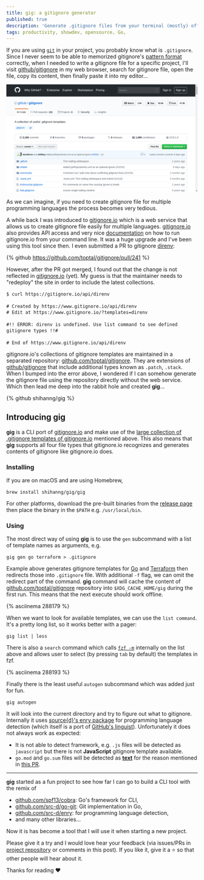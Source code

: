 ```yaml
---
title: gig: a gitignore generator
published: true
description: 'Generate .gitignore files from your terminal (mostly) offline!'
tags: productivity, showdev, opensource, Go,
---
```


If you are using [`git`](https://git-scm.com/) in your project, you probably know what is `.gitignore`. Since I never seem to be able to memorized gitignore's [pattern format](https://git-scm.com/docs/gitignore#_pattern_format) correctly, when I needed to write a gitignore file for a specific project, I'll visit [github/gitignore](https://github.com/github/gitignore) in my web browser, search for gitignore file, open the file, copy its content, then finally paste it into my editor...

![Using github/gitignore](./assets/github_gitignore.gif)

As we can imagine, if you need to create gitignore file for multiple programming languages the process becomes very tedious.

A while back I was introduced to [gitignore.io](https://www.gitignore.io/) which is a web service that allows us to create gitignore file easily for multiple languages. [gitignore.io](https://www.gitignore.io/) also provides API access and very nice [documentation](https://docs.gitignore.io/install/command-line) on how to run gitignore.io from your command line. It was a huge upgrade and I've been using this tool since then. I even submitted a PR to gitignore [direnv](https://github.com/direnv/direnv):

{% github https://github.com/toptal/gitignore/pull/241 %}

However, after the PR got merged, I found out that the change is not reflected in [gitignore.io](https://www.gitignore.io/) (yet). My guess is that the maintainer needs to "redeploy" the site in order to include the latest collections.

```
$ curl https://gitignore.io/api/direnv

# Created by https://www.gitignore.io/api/direnv
# Edit at https://www.gitignore.io/?templates=direnv

#!! ERROR: direnv is undefined. Use list command to see defined gitignore types !!#

# End of https://www.gitignore.io/api/direnv
```

gitignore.io's collections of gitignore templates are maintained in a separated repository: [github.com/toptal/gitignore](https://github.com/toptal/gitignore). They are extensions of [github/gitignore](https://github.com/github/gitignore) that include additional types known as `.patch`, `.stack`. When I bumped into the error above, I wondered if I can somehow generate the gitignore file using the repository directly without the web service. Which then lead me deep into the rabbit hole and created **gig**...

{% github shihanng/gig %}

## Introducing **gig**

**gig** is a CLI port of [gitignore.io](https://www.gitignore.io/) and make use of the [large collection of .gitignore templates of gitignore.io](https://github.com/toptal/gitignore) mentioned above. This also means that **gig** supports all four file types that gitignore.io recognizes and generates contents of gitignore like gitignore.io does.

### Installing

If you are on macOS and are using Homebrew,

```
brew install shihanng/gig/gig
```

For other platforms, download the pre-built binaries from the [release page](https://github.com/shihanng/gig/releases) then place the binary in the `$PATH` e.g. `/usr/local/bin`.

### Using

The most direct way of using **gig** is to use the `gen` subcommand with a list of template names as arguments, e.g.

```
gig gen go terraform > .gitignore
```

Example above generates gitignore templates for [Go](https://golang.org/) and [Terraform](https://www.terraform.io/) then redirects those into `.gitignore` file. With additional `-f` flag, we can omit the redirect part of the command. **gig** command will cache the content of [github.com/toptal/gitignore](https://github.com/toptal/gitignore) repository into `$XDG_CACHE_HOME/gig` during the first run. This means that the next execute should work offline.

{% asciinema 288179 %}

When we want to look for available templates, we can use the `list command`. It's a pretty long list, so it works better with a pager:

```
gig list | less
```

There is also a `search` command which calls [`fzf -m`](https://github.com/junegunn/fzf) internally on the list above and allows user to select (by pressing `tab` by default) the templates in fzf.

{% asciinema 288193 %}

Finally there is the least useful `autogen` subcommand which was added just for fun.

```
gig autogen
```

It will look into the current directory and try to figure out what to gitignore. Internally it uses [source{d}'s enry package](https://github.com/src-d/enry) for programming language detection (which itself is a port of [GitHub's linguist](https://github.com/github/linguist)). Unfortunately it does not always work as expected:

- It is not able to detect framework, e.g. `.js` files will be detected as `javascript` but there is not **JavaScript** gitignore template available.
- `go.mod` and `go.sum` files will be detected as [**text**](https://github.com/github/linguist/blob/643c091e8d1e8c20401d1267ca558d304ebae8ca/lib/linguist/languages.yml#L5337-L5338) for the reason mentioned in [this PR](https://github.com/github/linguist/pull/4340).

---

**gig** started as a fun project to see how far I can go to build a CLI tool with the remix of

- [github.com/spf13/cobra](https://github.com/spf13/cobra): Go's framework for CLI,
- [github.com/src-d/go-git](https://github.com/src-d/go-git): Git implementation in Go,
- [github.com/src-d/enry](https://github.com/src-d/enry): for programming language detection,
- and many other libraries...

Now it is has become a tool that I will use it when starting a new project.

Please give it a try and I would love hear your feedback (via issues/PRs in [project repository](https://github.com/shihanng/gig) or comments in this post). If you like it, give it a ⭐ so that other people will hear about it.

Thanks for reading ❤️
